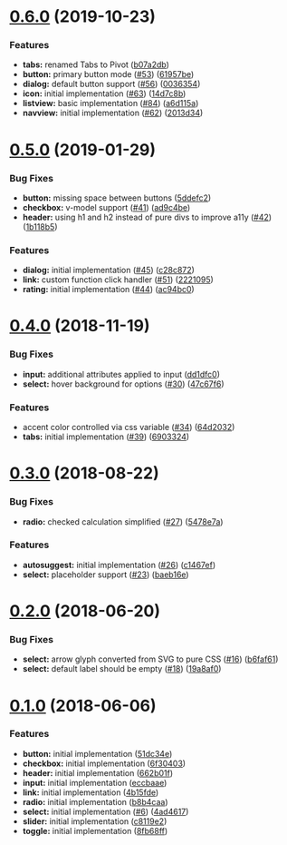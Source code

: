 <a name="0.6.0"></a>
# [0.6.0](https://github.com/arturmiz/vuent/compare/v0.5.0...v0.6.0) (2019-10-23)


### Features

* **tabs:** renamed Tabs to Pivot ([b07a2db](https://github.com/arturmiz/vuent/commit/b07a2db))
* **button:** primary button mode ([#53](https://github.com/arturmiz/vuent/issues/53)) ([61957be](https://github.com/arturmiz/vuent/commit/61957be))
* **dialog:** default button support ([#56](https://github.com/arturmiz/vuent/issues/56)) ([0036354](https://github.com/arturmiz/vuent/commit/0036354))
* **icon:** initial implementation  ([#63](https://github.com/arturmiz/vuent/issues/63)) ([14d7c8b](https://github.com/arturmiz/vuent/commit/14d7c8b))
* **listview:** basic implementation ([#84](https://github.com/arturmiz/vuent/issues/84)) ([a6d115a](https://github.com/arturmiz/vuent/commit/a6d115a))
* **navview:** initial implementation ([#62](https://github.com/arturmiz/vuent/issues/62)) ([2013d34](https://github.com/arturmiz/vuent/commit/2013d34))



<a name="0.5.0"></a>
# [0.5.0](https://github.com/arturmiz/vuent/compare/v0.4.0...v0.5.0) (2019-01-29)


### Bug Fixes

* **button:** missing space between buttons ([5ddefc2](https://github.com/arturmiz/vuent/commit/5ddefc2))
* **checkbox:** v-model support ([#41](https://github.com/arturmiz/vuent/issues/41)) ([ad9c4be](https://github.com/arturmiz/vuent/commit/ad9c4be))
* **header:** using h1 and h2 instead of pure divs to improve a11y ([#42](https://github.com/arturmiz/vuent/issues/42)) ([1b118b5](https://github.com/arturmiz/vuent/commit/1b118b5))


### Features

* **dialog:** initial implementation ([#45](https://github.com/arturmiz/vuent/issues/45)) ([c28c872](https://github.com/arturmiz/vuent/commit/c28c872))
* **link:** custom function click handler ([#51](https://github.com/arturmiz/vuent/issues/51)) ([2221095](https://github.com/arturmiz/vuent/commit/2221095))
* **rating:** initial implementation ([#44](https://github.com/arturmiz/vuent/issues/44)) ([ac94bc0](https://github.com/arturmiz/vuent/commit/ac94bc0))



<a name="0.4.0"></a>
# [0.4.0](https://github.com/arturmiz/vuent/compare/v0.3.0...v0.4.0) (2018-11-19)


### Bug Fixes

* **input:** additional attributes applied to input ([dd1dfc0](https://github.com/arturmiz/vuent/commit/dd1dfc0))
* **select:** hover background for options ([#30](https://github.com/arturmiz/vuent/issues/30)) ([47c67f6](https://github.com/arturmiz/vuent/commit/47c67f6))


### Features

* accent color controlled via css variable ([#34](https://github.com/arturmiz/vuent/issues/34)) ([64d2032](https://github.com/arturmiz/vuent/commit/64d2032))
* **tabs:** initial implementation ([#39](https://github.com/arturmiz/vuent/issues/39)) ([6903324](https://github.com/arturmiz/vuent/commit/6903324))



<a name="0.3.0"></a>
# [0.3.0](https://github.com/arturmiz/vuent/compare/v0.2.0...v0.3.0) (2018-08-22)


### Bug Fixes

* **radio:** checked calculation simplified ([#27](https://github.com/arturmiz/vuent/issues/27)) ([5478e7a](https://github.com/arturmiz/vuent/commit/5478e7a))


### Features

* **autosuggest:** initial implementation ([#26](https://github.com/arturmiz/vuent/issues/26)) ([c1467ef](https://github.com/arturmiz/vuent/commit/c1467ef))
* **select:** placeholder support ([#23](https://github.com/arturmiz/vuent/issues/23)) ([baeb16e](https://github.com/arturmiz/vuent/commit/baeb16e))



<a name="0.2.0"></a>
# [0.2.0](https://github.com/arturmiz/vuent/compare/v0.1.0...v0.2.0) (2018-06-20)


### Bug Fixes

* **select:** arrow glyph converted from SVG to pure CSS  ([#16](https://github.com/arturmiz/vuent/issues/16)) ([b6faf61](https://github.com/arturmiz/vuent/commit/b6faf61))
* **select:** default label should be empty ([#18](https://github.com/arturmiz/vuent/issues/18)) ([19a8af0](https://github.com/arturmiz/vuent/commit/19a8af0))



<a name="0.1.0"></a>
# [0.1.0](https://github.com/arturmiz/vuent/compare/51dc34e...v0.1.0) (2018-06-06)


### Features

* **button:** initial implementation ([51dc34e](https://github.com/arturmiz/vuent/commit/51dc34e))
* **checkbox:** initial implementation ([6f30403](https://github.com/arturmiz/vuent/commit/6f30403))
* **header:** initial implementation ([662b01f](https://github.com/arturmiz/vuent/commit/662b01f))
* **input:** initial implementation ([eccbaae](https://github.com/arturmiz/vuent/commit/eccbaae))
* **link:** initial implementation ([4b15fde](https://github.com/arturmiz/vuent/commit/4b15fde))
* **radio:** initial implementation ([b8b4caa](https://github.com/arturmiz/vuent/commit/b8b4caa))
* **select:** initial implementation ([#6](https://github.com/arturmiz/vuent/issues/6)) ([4ad4617](https://github.com/arturmiz/vuent/commit/4ad4617))
* **slider:** initial implementation ([c8119e2](https://github.com/arturmiz/vuent/commit/c8119e2))
* **toggle:** initial implementation ([8fb68ff](https://github.com/arturmiz/vuent/commit/8fb68ff))
